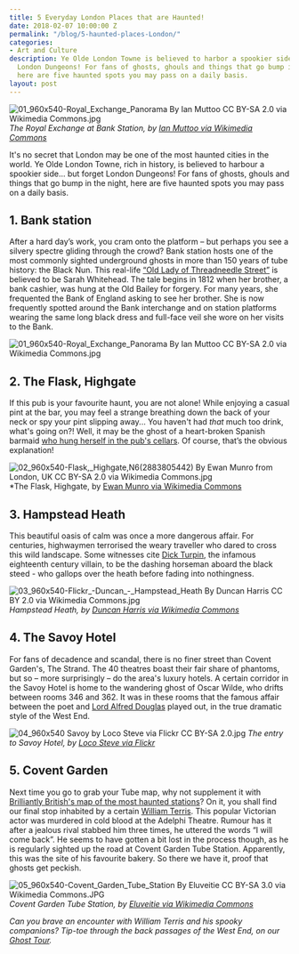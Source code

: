 ```yaml
---
title: 5 Everyday London Places that are Haunted!
date: 2018-02-07 10:00:00 Z
permalink: "/blog/5-haunted-places-London/"
categories:
- Art and Culture
description: Ye Olde London Towne is believed to harbor a spookier side... but forget
  London Dungeons! For fans of ghosts, ghouls and things that go bump in the night,
  here are five haunted spots you may pass on a daily basis.
layout: post
---
```


![01_960x540-Royal_Exchange_Panorama By Ian Muttoo CC BY-SA 2.0 via Wikimedia Commons.jpg](/uploads/01_960x540-Royal_Exchange_Panorama%20By%20Ian%20Muttoo%20CC%20BY-SA%202.0%20via%20Wikimedia%20Commons.jpg)
*The Royal Exchange at Bank Station, by [Ian Muttoo via Wikimedia Commons](https://commons.wikimedia.org/wiki/File:Royal_Exchange_Panorama.jpg)*

It's no secret that London may be one of the most haunted cities in the world. Ye Olde London Towne, rich in history, is believed to harbour a spookier side... but forget London Dungeons! For fans of ghosts, ghouls and things that go bump in the night, here are five haunted spots you may pass on a daily basis.

## 1. Bank station

After a hard day’s work, you cram onto the platform – but perhaps you see a silvery spectre gliding through the crowd? Bank station hosts one of the most commonly sighted underground ghosts in more than 150 years of tube history: the Black Nun. This real-life [“Old Lady of Threadneedle Street”](https://www.historicmysteries.com/black-nun/) is believed to be Sarah Whitehead. The tale begins in 1812 when her brother, a bank cashier, was hung at the Old Bailey for forgery. For many years, she frequented the Bank of England asking to see her brother. She is now frequently spotted around the Bank interchange and on station platforms wearing the same long black dress and full-face veil she wore on her visits to the Bank.

![01_960x540-Royal_Exchange_Panorama By Ian Muttoo CC BY-SA 2.0 via Wikimedia Commons.jpg](/uploads/01_960x540-Royal_Exchange_Panorama%20By%20Ian%20Muttoo%20CC%20BY-SA%202.0%20via%20Wikimedia%20Commons.jpg)

## 2. The Flask, Highgate

If this pub is your favourite haunt, you are not alone! While enjoying a casual pint at the bar, you may feel a strange breathing down the back of your neck or spy your pint slipping away... You haven't had *that* much too drink, what's going on?! Well, it may be the ghost of a heart-broken Spanish barmaid [who hung herself in the pub's cellars](http://www.theflaskhighgate.com/about). Of course, that’s the obvious explanation!

![02_960x540-Flask,_Highgate,_N6_(2883805442) By Ewan Munro from London, UK CC BY-SA 2.0 via Wikimedia Commons.jpg](/uploads/02_960x540-Flask,_Highgate,_N6_(2883805442)%20By%20Ewan%20Munro%20from%20London,%20UK%20CC%20BY-SA%202.0%20via%20Wikimedia%20Commons.jpg)
*The Flask, Highgate, by [Ewan Munro via Wikimedia Commons](https://commons.wikimedia.org/wiki/File:Flask,_Highgate,_N6_(2883805442).jpg)


## 3. Hampstead Heath

This beautiful oasis of calm was once a more dangerous affair. For centuries, highwaymen terrorised the weary traveller who dared to cross this wild landscape. Some witnesses cite [Dick Turpin](https://en.wikipedia.org/wiki/Dick_Turpin), the infamous eighteenth century villain, to be the dashing horseman aboard the black steed - who gallops over the heath before fading into nothingness.

![03_960x540-Flickr_-_Duncan__-_Hampstead_Heath By Duncan Harris CC BY 2.0 via Wikimedia Commons.jpg](/uploads/03_960x540-Flickr_-_Duncan__-_Hampstead_Heath%20By%20Duncan%20Harris%20CC%20BY%202.0%20via%20Wikimedia%20Commons.jpg)
*Hampstead Heath, by [Duncan Harris via Wikimedia Commons](https://commons.wikimedia.org/wiki/File:Flickr_-_Duncan~_-_Hampstead_Heath.jpg)*


## 4. The Savoy Hotel

For fans of decadence and scandal, there is no finer street than Covent Garden's, The Strand. The 40 theatres boast their fair share of phantoms, but so – more surprisingly – do the area's luxury hotels. A certain corridor in the Savoy Hotel is home to the wandering ghost of Oscar Wilde, who drifts between rooms 346 and 362. It was in these rooms that the famous affair between the poet and [Lord Alfred Douglas](https://famoushotels.org/news/oscar-wilde-at-hotels) played out, in the true dramatic style of the West End.

![04_960x540 Savoy by Loco Steve via Flickr CC BY-SA 2.0.jpg](/uploads/04_960x540%20Savoy%20by%20Loco%20Steve%20via%20Flickr%20CC%20BY-SA%202.0.jpg)
*The entry to Savoy Hotel, by [Loco Steve via Flickr](https://www.flickr.com/photos/locosteve/23528517700)*


## 5. Covent Garden

Next time you go to grab your Tube map, why not supplement it with [Brilliantly British's map of the most haunted stations](https://www.brilliantlybritish.com/blog/2015/10/27/londons-most-haunted-tube-stations/)? On it, you shall find our final stop inhabited by a certain [William Terris](https://www.spookyisles.com/2017/06/william-terriss-ghostly-encores/). This popular Victorian actor was murdered in cold blood at the Adelphi Theatre. Rumour has it after a jealous rival stabbed him three times, he uttered the words “I will come back”. He seems to have gotten a bit lost in the process though, as he is regularly sighted up the road at Covent Garden Tube Station. Apparently, this was the site of his favourite bakery. So there we have it, proof that ghosts get peckish.

![05_960x540-Covent_Garden_Tube_Station By Eluveitie CC BY-SA 3.0 via Wikimedia Commons.JPG](/uploads/05_960x540-Covent_Garden_Tube_Station%20By%20Eluveitie%20CC%20BY-SA%203.0%20via%20Wikimedia%20Commons.JPG)
*Covent Garden Tube Station, by [Eluveitie via Wikimedia Commons](https://commons.wikimedia.org/wiki/File:Covent_Garden_Tube_Station.JPG)*

*Can you brave an encounter with William Terris and his spooky companions? Tip-toe through the back passages of the West End, on our [Ghost Tour](https://www.insiderlondon.com/london/cultural-experiences/famous-ghosts-and-infamous-murders/).*
